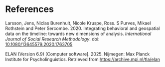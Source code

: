 # References

Larsson, Jens, Niclas Burenhult, Nicole Kruspe, Ross. S Purves, Mikael Rothstein and Peter Sercombe. 2020. Integrating behavioral and geospatial data on the timeline: towards new dimensions of analysis. _International Journal of Social Research Methodology_. doi: [10.1080/13645579.2020.1763705](https://doi.org/10.1080/13645579.2020.1763705)

ELAN (Version 6.9) [Computer software]. 2025. Nijmegen: Max Planck Institute for Psycholinguistics. Retrieved from https://archive.mpi.nl/tla/elan
